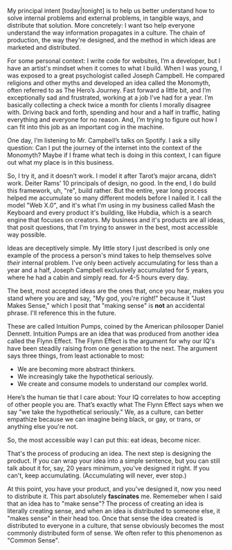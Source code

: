 My principal intent [today|tonight] is to help us better understand how to solve internal problems and external problems, in tangible ways, and distribute that solution.  More concretely: I want tso help everyone understand the way information propagates in a culture. The chain of production, the way they're designed, and the method in which ideas are marketed and distributed. 

For some personal context: I write code for websites, I’m a developer, but I have an artist's mindset when it comes to what I build. When I was young, I was exposed to a great psychologist called Joseph Campbell. He compared religions and other myths and developed an idea called the Monomyth, often referred to as The Hero’s Journey. Fast forward a little bit, and I’m exceptionally sad and frustrated, working at a job I’ve had for a year. I’m basically collecting a check twice a month for clients I morally disagree with.  Driving back and forth, spending and hour and a half in traffic, hating everything and everyone for no reason.  And, I’m trying to figure out how I can fit into this job as an important cog in the machine. 

One day, I’m listening to Mr. Campbell’s talks on Spotify. I ask a silly question: Can I put the journey of the internet into the context of the Monomyth? Maybe if I frame what tech is doing in this context, I can figure out what my place is in this business. 

So, I try it, and it doesn’t work. I model it after Tarot’s major arcana, didn’t work. Deiter Rams’ 10 principals of design, no good. In the end, I do build this framework, uh, "re", build rather.  But the entire, year long process helped me accumulate so many different models before I nailed it. I call the model "Web X.0", and it's what I'm using in my business called Mash the Keyboard and every product it's building, like Hubdia, which is a search engine that focuses on creators. My business and it's products are all ideas, that posit questions, that I'm trying to answer in the best, most accessible way possible. 

Ideas are deceptively simple. My little story I just described is only one example of the process a person's mind takes to help themselves solve *their* internal problem. I've only been actively accumulating for less than a year and a half, Joseph Campbell exclusively accumulated for 5 years, where he had a cabin and simply read. for 4-5 hours every day. 

The best, most accepted ideas are the ones that, once you hear, makes you stand where you are and say, "My god, you're right!" because it "Just Makes Sense," which I posit that "making sense" is **not** an accidental phrase. I'll reference this in the future. 

These are called Intuition Pumps, coined by the American philosoper Daniel Dennett. Intuition Pumps are an idea that was produced from another idea called the Flynn Effect. The Flynn Effect is the argument for why our IQ's have been steadily raising from one generation to the next. The argument says three things, from least actionable to most: 

 - We are becoming more abstract thinkers. 
 - We increasingly take the hypothetical seriously. 
 - We create and consume models to understand our complex world. 

Here’s the human tie that I care about: Your IQ correlates to how accepting of other people you are. That’s exactly what The Flynn Effect says when we say "we take the hypothetical seriously." We, as a culture, can better empathize because we can imagine being black, or gay, or trans, or anything else you're not. 

So, the most accessible way I can put this: eat ideas, become nicer.

That's the process of producing an idea. The next step is designing the product. If you can wrap your idea into a simple sentence, but you can still talk about it for, say, 20 years minimum, you've designed it right. If you can't, keep accumulating. (Accumulating will never, ever stop.)

At this point, you have your product, and you've designed it, now you need to distribute it. This part absolutely **fascinates** me.  Rememeber when I said that an idea has to "make sense"? The process of creating an idea is literally creating sense, and when an idea is distributed to someone else, it "makes sense" in their head too. Once that sense the idea created is distributed to everyone in a culture, that sense obviously becomes the most commonly distributed form of sense. We often refer to this phenomenon as "Common Sense". 








